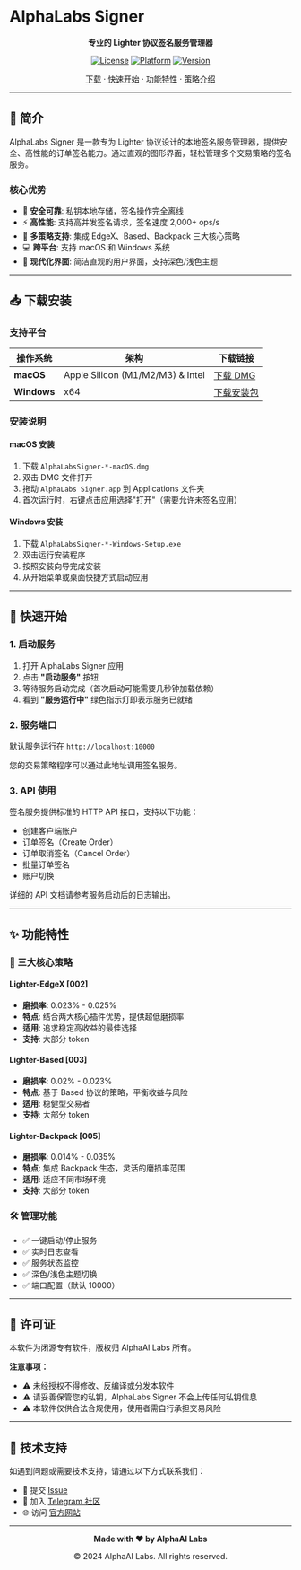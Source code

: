 # AlphaLabs Signer

<div align="center">

**专业的 Lighter 协议签名服务管理器**

[![License](https://img.shields.io/badge/license-Proprietary-red.svg)](LICENSE)
[![Platform](https://img.shields.io/badge/platform-macOS%20%7C%20Windows-lightgrey.svg)](#支持平台)
[![Version](https://img.shields.io/github/v/release/AlphaAILabs/signer-manager)](https://github.com/AlphaAILabs/signer-manager/releases)

[下载](#下载安装) · [快速开始](#快速开始) · [功能特性](#功能特性) · [策略介绍](#策略介绍)

</div>

---

## 📖 简介

AlphaLabs Signer 是一款专为 Lighter 协议设计的本地签名服务管理器，提供安全、高性能的订单签名能力。通过直观的图形界面，轻松管理多个交易策略的签名服务。

### 核心优势

- 🔐 **安全可靠**: 私钥本地存储，签名操作完全离线
- ⚡ **高性能**: 支持高并发签名请求，签名速度 2,000+ ops/s
- 🎯 **多策略支持**: 集成 EdgeX、Based、Backpack 三大核心策略
- 💻 **跨平台**: 支持 macOS 和 Windows 系统
- 🎨 **现代化界面**: 简洁直观的用户界面，支持深色/浅色主题

---

## 📥 下载安装

### 支持平台

| 操作系统 | 架构 | 下载链接 |
|---------|------|---------|
| **macOS** | Apple Silicon (M1/M2/M3) & Intel | [下载 DMG](https://github.com/AlphaAILabs/signer-manager/releases/latest) |
| **Windows** | x64 | [下载安装包](https://github.com/AlphaAILabs/signer-manager/releases/latest) |

### 安装说明

#### macOS 安装

1. 下载 `AlphaLabsSigner-*-macOS.dmg`
2. 双击 DMG 文件打开
3. 拖动 `AlphaLabs Signer.app` 到 Applications 文件夹
4. 首次运行时，右键点击应用选择"打开"（需要允许未签名应用）

#### Windows 安装

1. 下载 `AlphaLabsSigner-*-Windows-Setup.exe`
2. 双击运行安装程序
3. 按照安装向导完成安装
4. 从开始菜单或桌面快捷方式启动应用

---

## 🚀 快速开始

### 1. 启动服务

1. 打开 AlphaLabs Signer 应用
2. 点击 **"启动服务"** 按钮
3. 等待服务启动完成（首次启动可能需要几秒钟加载依赖）
4. 看到 **"服务运行中"** 绿色指示灯即表示服务已就绪

### 2. 服务端口

默认服务运行在 `http://localhost:10000`

您的交易策略程序可以通过此地址调用签名服务。

### 3. API 使用

签名服务提供标准的 HTTP API 接口，支持以下功能：

- 创建客户端账户
- 订单签名（Create Order）
- 订单取消签名（Cancel Order）
- 批量订单签名
- 账户切换

详细的 API 文档请参考服务启动后的日志输出。

---

## ✨ 功能特性

### 🎯 三大核心策略

#### Lighter-EdgeX [002]
- **磨损率**: 0.023% - 0.025%
- **特点**: 结合两大核心插件优势，提供超低磨损率
- **适用**: 追求稳定高收益的最佳选择
- **支持**: 大部分 token

#### Lighter-Based [003]
- **磨损率**: 0.02% - 0.023%
- **特点**: 基于 Based 协议的策略，平衡收益与风险
- **适用**: 稳健型交易者
- **支持**: 大部分 token

#### Lighter-Backpack [005]
- **磨损率**: 0.014% - 0.035%
- **特点**: 集成 Backpack 生态，灵活的磨损率范围
- **适用**: 适应不同市场环境
- **支持**: 大部分 token

### 🛠️ 管理功能

- ✅ 一键启动/停止服务
- ✅ 实时日志查看
- ✅ 服务状态监控
- ✅ 深色/浅色主题切换
- ✅ 端口配置（默认 10000）

---

## 📄 许可证

本软件为闭源专有软件，版权归 AlphaAI Labs 所有。

**注意事项：**
- ⚠️ 未经授权不得修改、反编译或分发本软件
- ⚠️ 请妥善保管您的私钥，AlphaLabs Signer 不会上传任何私钥信息
- ⚠️ 本软件仅供合法合规使用，使用者需自行承担交易风险

---

## 🤝 技术支持

如遇到问题或需要技术支持，请通过以下方式联系我们：

- 📧 提交 [Issue](https://github.com/AlphaAILabs/signer-manager/issues)
- 💬 加入 [Telegram 社区](https://t.me/+DYoJd7HuN1kyNGE1)
- 🌐 访问 [官方网站](https://alphalabs.app)

---

<div align="center">

**Made with ❤️ by AlphaAI Labs**

© 2024 AlphaAI Labs. All rights reserved.

</div>